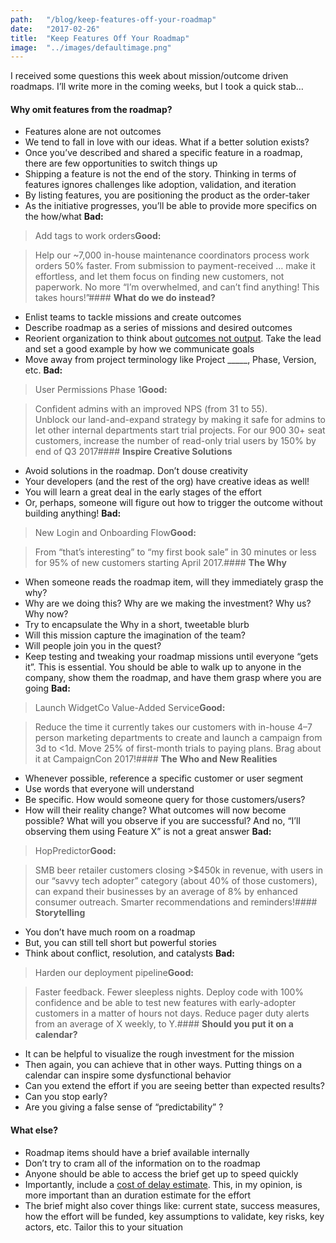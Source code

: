 ```yaml
---
path:	"/blog/keep-features-off-your-roadmap"
date:	"2017-02-26"
title:	"Keep Features Off Your Roadmap"
image:	"../images/defaultimage.png"
---
```


I received some questions this week about mission/outcome driven roadmaps. I’ll write more in the coming weeks, but I took a quick stab…

#### **Why omit features from the roadmap?**

* Features alone are not outcomes
* We tend to fall in love with our ideas. What if a better solution exists?
* Once you’ve described and shared a specific feature in a roadmap, there are few opportunities to switch things up
* Shipping a feature is not the end of the story. Thinking in terms of features ignores challenges like adoption, validation, and iteration
* By listing features, you are positioning the product as the order-taker
* As the initiative progresses, you’ll be able to provide more specifics on the how/what
**Bad:**


> Add tags to work orders**Good:**


> Help our ~7,000 in-house maintenance coordinators process work orders 50% faster. From submission to payment-received … make it effortless, and let them focus on finding new customers, not paperwork. No more “I’m overwhelmed, and can’t find anything! This takes hours!”#### **What do we do instead?**

* Enlist teams to tackle missions and create outcomes
* Describe roadmap as a series of missions and desired outcomes
* Reorient organization to think about [outcomes not output](https://hbr.org/2017/02/you-need-to-manage-digital-projects-for-outcomes-not-outputs). Take the lead and set a good example by how we communicate goals
* Move away from project terminology like Project \_\_\_\_\_, Phase, Version, etc.
**Bad:**


> User Permissions Phase 1**Good:**


> Confident admins with an improved NPS (from 31 to 55).  
> Unblock our land-and-expand strategy by making it safe for admins to let other internal departments start trial projects. For our 900 30+ seat customers, increase the number of read-only trial users by 150% by end of Q3 2017#### **Inspire Creative Solutions**

* Avoid solutions in the roadmap. Don’t douse creativity
* Your developers (and the rest of the org) have creative ideas as well!
* You will learn a great deal in the early stages of the effort
* Or, perhaps, someone will figure out how to trigger the outcome without building anything!
**Bad:**


> New Login and Onboarding Flow**Good:**


> From “that’s interesting” to “my first book sale” in 30 minutes or less for 95% of new customers starting April 2017.#### **The Why**

* When someone reads the roadmap item, will they immediately grasp the why?
* Why are we doing this? Why are we making the investment? Why us? Why now?
* Try to encapsulate the Why in a short, tweetable blurb
* Will this mission capture the imagination of the team?
* Will people join you in the quest?
* Keep testing and tweaking your roadmap missions until everyone “gets it”. This is essential. You should be able to walk up to anyone in the company, show them the roadmap, and have them grasp where you are going
**Bad:**


> Launch WidgetCo Value-Added Service**Good:**


> Reduce the time it currently takes our customers with in-house 4–7 person marketing departments to create and launch a campaign from 3d to <1d. Move 25% of first-month trials to paying plans. Brag about it at CampaignCon 2017!#### **The Who and New Realities**

* Whenever possible, reference a specific customer or user segment
* Use words that everyone will understand
* Be specific. How would someone query for those customers/users?
* How will their reality change? What outcomes will now become possible? What will you observe if you are successful? And no, “I’ll observing them using Feature X” is not a great answer
**Bad:**


> HopPredictor**Good:**


> SMB beer retailer customers closing >$450k in revenue, with users in our “savvy tech adopter” category (about 40% of those customers), can expand their businesses by an average of 8% by enhanced consumer outreach. Smarter recommendations and reminders!#### **Storytelling**

* You don’t have much room on a roadmap
* But, you can still tell short but powerful stories
* Think about conflict, resolution, and catalysts
**Bad:**


> Harden our deployment pipeline**Good:**


> Faster feedback. Fewer sleepless nights. Deploy code with 100% confidence and be able to test new features with early-adopter customers in a matter of hours not days. Reduce pager duty alerts from an average of X weekly, to Y.#### **Should you put it on a calendar?**

* It can be helpful to visualize the rough investment for the mission
* Then again, you can achieve that in other ways. Putting things on a calendar can inspire some dysfunctional behavior
* Can you extend the effort if you are seeing better than expected results?
* Can you stop early?
* Are you giving a false sense of “predictability” ?
#### **What else?**

* Roadmap items should have a brief available internally
* Don’t try to cram all of the information on to the roadmap
* Anyone should be able to access the brief get up to speed quickly
* Importantly, include a [cost of delay estimate](http://blackswanfarming.com/cost-of-delay/). This, in my opinion, is more important than an duration estimate for the effort
* The brief might also cover things like: current state, success measures, how the effort will be funded, key assumptions to validate, key risks, key actors, etc. Tailor this to your situation
